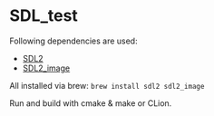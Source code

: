 # SDL_test

Following dependencies are used:
- [SDL2](https://www.libsdl.org/download-2.0.php)
- [SDL2_image](https://www.libsdl.org/projects/SDL_image/)

All installed via brew: `brew install sdl2 sdl2_image`

Run and build with cmake & make or CLion.